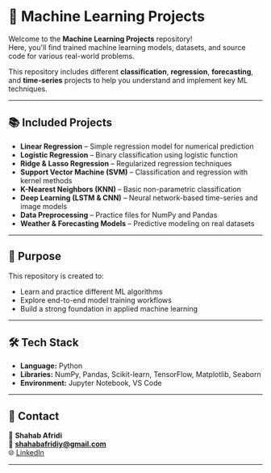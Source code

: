 # 🤖 Machine Learning Projects

Welcome to the **Machine Learning Projects** repository!  
Here, you'll find trained machine learning models, datasets, and source code for various real-world problems.

This repository includes different **classification**, **regression**, **forecasting**, and **time-series** projects to help you understand and implement key ML techniques.

---

## 📚 Included Projects

- **Linear Regression** – Simple regression model for numerical prediction  
- **Logistic Regression** – Binary classification using logistic function  
- **Ridge & Lasso Regression** – Regularized regression techniques  
- **Support Vector Machine (SVM)** – Classification and regression with kernel methods  
- **K-Nearest Neighbors (KNN)** – Basic non-parametric classification  
- **Deep Learning (LSTM & CNN)** – Neural network-based time-series and image models  
- **Data Preprocessing** – Practice files for NumPy and Pandas  
- **Weather & Forecasting Models** – Predictive modeling on real datasets  

---

## 🧠 Purpose

This repository is created to:
- Learn and practice different ML algorithms  
- Explore end-to-end model training workflows  
- Build a strong foundation in applied machine learning  

---

## 🛠️ Tech Stack

- **Language:** Python  
- **Libraries:** NumPy, Pandas, Scikit-learn, TensorFlow, Matplotlib, Seaborn  
- **Environment:** Jupyter Notebook, VS Code  

---

## 💬 Contact

👤 **Shahab Afridi**  
📧 **shahabafridiy@gmail.com**  
🌐 [LinkedIn](https://www.linkedin.com/in/shahab-afridy-9ba965286/)

---
